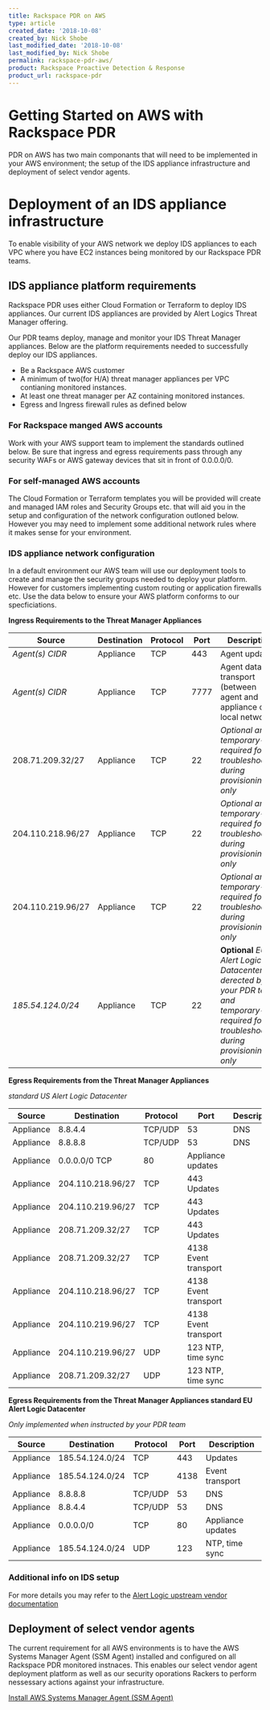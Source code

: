 ```yaml
---
title: Rackspace PDR on AWS
type: article
created_date: '2018-10-08'
created_by: Nick Shobe
last_modified_date: '2018-10-08'
last_modified_by: Nick Shobe
permalink: rackspace-pdr-aws/
product: Rackspace Proactive Detection & Response
product_url: rackspace-pdr
---
```


# Getting Started on AWS with Rackspace PDR

PDR on AWS has two main componants that will need to be implemented in your AWS environment; the setup of the IDS appliance infrastructure and deployment of select vendor agents.

# Deployment of an IDS appliance infrastructure

To enable visibility of your AWS network we deploy IDS appliances to each VPC where you have EC2 instances being monitored by our Rackspace PDR teams.

## IDS appliance platform requirements

Rackspace PDR uses either Cloud Formation or Terraform to deploy IDS appliances. Our current IDS appliances are provided by Alert Logics Threat Manager offering.

Our PDR teams deploy, manage and monitor your IDS Threat Manager appliances. Below are the platform requirements needed to successfully deploy our IDS appliances.

- Be a Rackspace AWS customer
- A minimum of two(for H/A) threat manager appliances per VPC contianing monitored instances.
- At least one threat manager per AZ containing monitored instances.
- Egress and Ingress firewall rules as defined below

### For Rackspace manged AWS accounts
Work with your AWS support team to implement the standards outlined below. Be sure that ingress and egress requirements pass through any security WAFs or AWS gateway devices that sit in front of 0.0.0.0/0.

### For self-managed AWS accounts
The Cloud Formation or Terraform templates you will be provided will create and managed IAM roles and Security Groups etc. that will aid you in the setup and configuration of the network configuration outloned below. However you may need to implement some additional network rules where it makes sense for your environment.

### IDS appliance network configuration
In a default environment our AWS team will use our deployment tools to create and manage the security groups needed to deploy your platform. However for customers implementing custom routing or application firewalls etc. Use the data below to ensure your AWS platform conforms to our specficiations.

**Ingress Requirements to the Threat Manager Appliances**

| Source | Destination | Protocol | Port | Description |
| ------ | ----------- | -------- | ---- | ----------- |
| *Agent(s) CIDR* | Appliance | TCP | 443 | Agent updates |
| *Agent(s) CIDR* | Appliance | TCP | 7777 | Agent data transport (between agent and appliance on local network) |
| 208.71.209.32/27 | Appliance | TCP | 22 | *Optional and temporary- required for troubleshooting during provisioning only* |
| 204.110.218.96/27 | Appliance | TCP | 22 | *Optional and temporary- required for troubleshooting during provisioning only* |
| 204.110.219.96/27 | Appliance | TCP | 22 | *Optional and temporary- required for troubleshooting during provisioning only* |
| *185.54.124.0/24* | Appliance | TCP | 22 | **Optional** *EU Alert Logic Datacenter as derected by your PDR team and temporary- required for troubleshooting during provisioning only* |

**Egress Requirements from the Threat Manager Appliances**

*standard US Alert Logic Datacenter*

| Source | Destination | Protocol | Port | Description |
| ------ | ----------- | -------- | ---- | ----------- |
| Appliance | 8.8.4.4 | TCP/UDP | 53 | DNS |
| Appliance | 8.8.8.8 | TCP/UDP | 53 | DNS |
| Appliance | 0.0.0.0/0 TCP | 80 | Appliance updates |
| Appliance | 204.110.218.96/27 | TCP | 443 Updates |
| Appliance | 204.110.219.96/27 | TCP | 443 Updates |
| Appliance | 208.71.209.32/27 | TCP | 443 Updates |
| Appliance | 208.71.209.32/27 | TCP | 4138 Event transport |
| Appliance | 204.110.218.96/27 | TCP | 4138 Event transport |
| Appliance | 204.110.219.96/27 | TCP | 4138 Event transport |
| Appliance | 204.110.219.96/27 | UDP | 123 NTP, time sync |
| Appliance | 208.71.209.32/27 | UDP | 123 NTP, time sync |

**Egress Requirements from the Threat Manager Appliances standard EU Alert Logic Datacenter**

*Only implemented when instructed by your PDR team*

| Source | Destination | Protocol | Port | Description |
| ------ | ----------- | -------- | ---- | ----------- |
| Appliance | 185.54.124.0/24 | TCP | 443 | Updates |
| Appliance | 185.54.124.0/24 | TCP | 4138 | Event transport |
| Appliance | 8.8.8.8 | TCP/UDP | 53 | DNS |
| Appliance | 8.8.4.4 | TCP/UDP | 53 | DNS |
| Appliance | 0.0.0.0/0 | TCP | 80 | Appliance updates |
| Appliance | 185.54.124.0/24 | UDP | 123 | NTP, time sync |

### Additional info on IDS setup
For more details you may refer to the [Alert Logic upstream vendor documentation](https://docs.alertlogic.com/install/cloud/amazon-web-services-threat-manager-direct-windows.htm)

## Deployment of select vendor agents

The current requirement for all AWS environments is to have the AWS Systems Manager Agent (SSM Agent) installed and configured on all Rackspace PDR monitored instnaces. This enables our select vendor agent deployment platform as well as our security oporations Rackers to perform nessessary actions against your infrastructure.

[Install AWS Systems Manager Agent (SSM Agent)](https://docs.aws.amazon.com/systems-manager/latest/userguide/ssm-agent.html)
